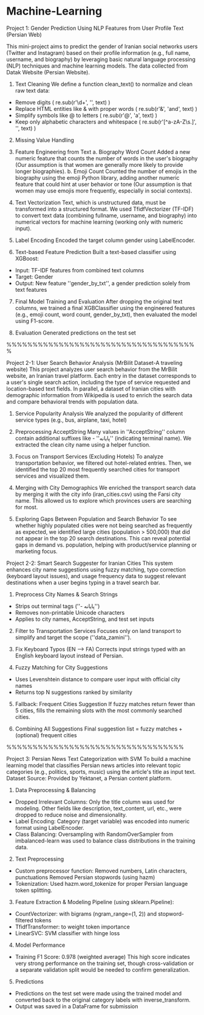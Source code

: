 # Machine-Learning

Project 1: Gender Prediction Using NLP Features from User Profile Text (Persian Web)

This mini-project aims to predict the gender of Iranian social networks users (Twitter and Instagram) based on their profile information (e.g., full name, username, and biography) by leveraging basic natural language processing (NLP) techniques and machine learning models. The data collected from Datak Website (Persian Website).

1. Text Cleaning
We define a function clean_text() to normalize and clean raw text data:
- Remove digits ( re.sub(r'\d+', '', text) )
- Replace HTML entities like &amp; with proper words ( re.sub(r'&amp;', 'and', text) )
- Simplify symbols like @ to letters ( re.sub(r'@', 'a', text) )
- Keep only alphabetic characters and whitespace ( re.sub(r'[^a-zA-Z\s.]', '', text) )

2. Missing Value Handling

3. Feature Engineering from Text
a. Biography Word Count
Added a new numeric feature that counts the number of words in the user's biography (Our assumption is that women are generally more likely to provide longer biographies).
b. Emoji Count
Counted the number of emojis in the biography using the emoji Python library, adding another numeric feature that could hint at user behavior or tone (Our assumption is that women may use emojis more frequently, especially in social contexts).

4. Text Vectorization
Text, which is unstructured data, must be transformed into a structured format. We used TfidfVectorizer (TF-IDF) to convert text data (combining fullname, username, and biography) into numerical vectors for machine learning (working only with numeric input).

5. Label Encoding
Encoded the target column gender using LabelEncoder.

6. Text-based Feature Prediction
Built a text-based classifier using XGBoost:
- Input: TF-IDF features from combined text columns
- Target: Gender
- Output: New feature ''gender_by_txt'', a gender prediction solely from text features

7. Final Model Training and Evaluation
After dropping the original text columns, we trained a final XGBClassifier using the engineered features (e.g., emoji count, word count, gender_by_txt), then evaluated the model using F1-score.

8. Evaluation
Generated predictions on the test set

%%%%%%%%%%%%%%%%%%%%%%%%%%%%%%%%%%%%%

Project 2-1: User Search Behavior Analysis (MrBilit Dataset-A traveling website)
This project analyzes user search behavior from the MrBilit website, an Iranian travel platform. 
Each entry in the dataset corresponds to a user's single search action, including the type of service requested and location-based text fields.
In parallel, a dataset of Iranian cities with demographic information from Wikipedia is used to enrich the search data and compare behavioral trends with population data.

1. Service Popularity Analysis
We analyzed the popularity of different service types (e.g., bus, airplane, taxi, hotel)

2. Preprocessing AcceptString
Many values in ''AcceptString'' column contain additional suffixes like - ''پایانه'' (indicating terminal name). We extracted the clean city name using a helper function.

3. Focus on Transport Services (Excluding Hotels)
To analyze transportation behavior, we filtered out hotel-related entries. Then, we identified the top 20 most frequently searched cities for transport services and visualized them.

4. Merging with City Demographics
We enriched the transport search data by merging it with the city info (iran_cities.csv) using the Farsi city name. This allowed us to explore which provinces users are searching for most.

5. Exploring Gaps Between Population and Search Behavior
To see whether highly populated cities were not being searched as frequently as expected, we identified large cities (population > 500,000) that did not appear in the top 20 search destinations. This can reveal potential gaps in demand vs. population, helping with product/service planning or marketing focus.

Project 2-2: Smart Search Suggester for Iranian Cities
This system enhances city name suggestions using fuzzy matching, typo correction (keyboard layout issues), and usage frequency data to suggest relevant destinations when a user begins typing in a travel search bar.

1. Preprocess City Names & Search Strings
- Strips out terminal tags (''- پایانه'')
- Removes non-printable Unicode characters
- Applies to city names, AcceptString, and test set inputs

2. Filter to Transportation Services
Focuses only on land transport to simplify and target the scope (''data_zamini'').

3. Fix Keyboard Typos (EN --> FA)
Corrects input strings typed with an English keyboard layout instead of Persian.

4. Fuzzy Matching for City Suggestions
- Uses Levenshtein distance to compare user input with official city names
- Returns top N suggestions ranked by similarity

5. Fallback: Frequent Cities Suggestion
If fuzzy matches return fewer than 5 cities, fills the remaining slots with the most commonly searched cities.

6. Combining All Suggestions
Final suggestion list = fuzzy matches + (optional) frequent cities

%%%%%%%%%%%%%%%%%%%%%%%%%%%%%%%%%%

Project 3: Persian News Text Categorization with SVM
To build a machine learning model that classifies Persian news articles into relevant topic categories (e.g., politics, sports, music) using the article's title as input text.
Dataset Source: Provided by Yektanet, a Persian content platform.

1. Data Preprocessing & Balancing
- Dropped Irrelevant Columns:
Only the title column was used for modeling. Other fields like description, text_content, url, etc., were dropped to reduce noise and dimensionality.
- Label Encoding:
Category (target variable) was encoded into numeric format using LabelEncoder.
- Class Balancing:
Oversampling with RandomOverSampler from imbalanced-learn was used to balance class distributions in the training data.

2. Text Preprocessing
- Custom preprocessor function:
Removed numbers, Latin characters, punctuations
Removed Persian stopwords (using hazm)
- Tokenization:
Used hazm.word_tokenize for proper Persian language token splitting.

3. Feature Extraction & Modeling
Pipeline (using sklearn.Pipeline):
- CountVectorizer: with bigrams (ngram_range=(1, 2)) and stopword-filtered tokens
- TfidfTransformer: to weight token importance
- LinearSVC: SVM classifier with hinge loss

4. Model Performance
- Training F1 Score: 0.978 (weighted average)
This high score indicates very strong performance on the training set, though cross-validation or a separate validation split would be needed to confirm generalization.

5. Predictions
- Predictions on the test set were made using the trained model and converted back to the original category labels with inverse_transform.
- Output was saved in a DataFrame for submission



  
